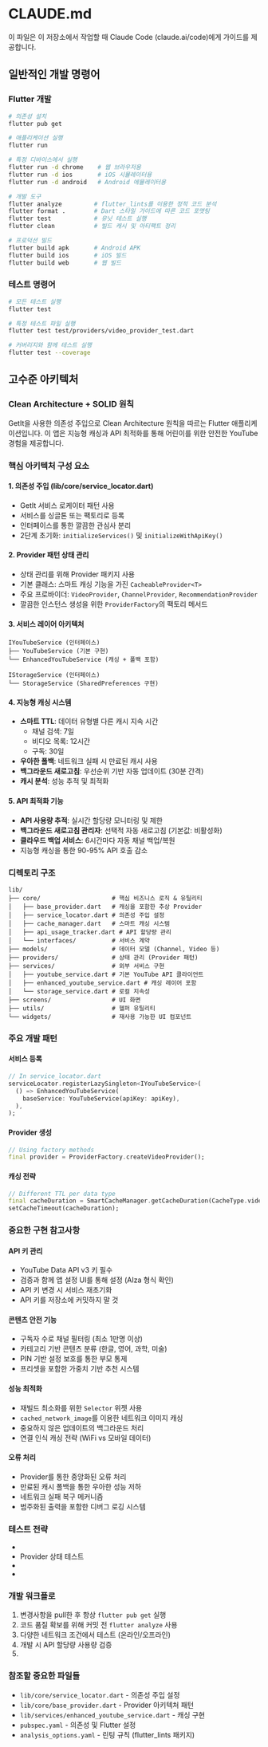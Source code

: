 # CLAUDE.md

이 파일은 이 저장소에서 작업할 때 Claude Code (claude.ai/code)에게 가이드를 제공합니다.

## 일반적인 개발 명령어

### Flutter 개발
```bash
# 의존성 설치
flutter pub get

# 애플리케이션 실행
flutter run

# 특정 디바이스에서 실행
flutter run -d chrome    # 웹 브라우저용
flutter run -d ios       # iOS 시뮬레이터용  
flutter run -d android   # Android 에뮬레이터용

# 개발 도구
flutter analyze         # flutter_lints를 이용한 정적 코드 분석
flutter format .        # Dart 스타일 가이드에 따른 코드 포맷팅
flutter test            # 유닛 테스트 실행
flutter clean           # 빌드 캐시 및 아티팩트 정리

# 프로덕션 빌드
flutter build apk       # Android APK
flutter build ios       # iOS 빌드
flutter build web       # 웹 빌드
```

### 테스트 명령어
```bash
# 모든 테스트 실행
flutter test

# 특정 테스트 파일 실행
flutter test test/providers/video_provider_test.dart

# 커버리지와 함께 테스트 실행
flutter test --coverage
```

## 고수준 아키텍처

### Clean Architecture + SOLID 원칙
GetIt을 사용한 의존성 주입으로 Clean Architecture 원칙을 따르는 Flutter 애플리케이션입니다. 이 앱은 지능형 캐싱과 API 최적화를 통해 어린이를 위한 안전한 YouTube 경험을 제공합니다.

### 핵심 아키텍처 구성 요소

#### 1. 의존성 주입 (lib/core/service_locator.dart)
- GetIt 서비스 로케이터 패턴 사용
- 서비스를 싱글톤 또는 팩토리로 등록
- 인터페이스를 통한 깔끔한 관심사 분리
- 2단계 초기화: `initializeServices()` 및 `initializeWithApiKey()`

#### 2. Provider 패턴 상태 관리
- 상태 관리를 위해 Provider 패키지 사용
- 기본 클래스: 스마트 캐싱 기능을 가진 `CacheableProvider<T>`
- 주요 프로바이더: `VideoProvider`, `ChannelProvider`, `RecommendationProvider`
- 깔끔한 인스턴스 생성을 위한 `ProviderFactory`의 팩토리 메서드

#### 3. 서비스 레이어 아키텍처
```
IYouTubeService (인터페이스)
├── YouTubeService (기본 구현)
└── EnhancedYouTubeService (캐싱 + 폴백 포함)

IStorageService (인터페이스)  
└── StorageService (SharedPreferences 구현)
```

#### 4. 지능형 캐싱 시스템
- **스마트 TTL**: 데이터 유형별 다른 캐시 지속 시간
  - 채널 검색: 7일
  - 비디오 목록: 12시간  
  - 구독: 30일
- **우아한 폴백**: 네트워크 실패 시 만료된 캐시 사용
- **백그라운드 새로고침**: 우선순위 기반 자동 업데이트 (30분 간격)
- **캐시 분석**: 성능 추적 및 최적화

#### 5. API 최적화 기능
- **API 사용량 추적**: 실시간 할당량 모니터링 및 제한
- **백그라운드 새로고침 관리자**: 선택적 자동 새로고침 (기본값: 비활성화)
- **클라우드 백업 서비스**: 6시간마다 자동 채널 백업/복원
- 지능형 캐싱을 통한 90-95% API 호출 감소

### 디렉토리 구조
```
lib/
├── core/                    # 핵심 비즈니스 로직 & 유틸리티
│   ├── base_provider.dart   # 캐싱을 포함한 추상 Provider
│   ├── service_locator.dart # 의존성 주입 설정
│   ├── cache_manager.dart   # 스마트 캐싱 시스템
│   ├── api_usage_tracker.dart # API 할당량 관리
│   └── interfaces/          # 서비스 계약
├── models/                  # 데이터 모델 (Channel, Video 등)
├── providers/               # 상태 관리 (Provider 패턴)
├── services/                # 외부 서비스 구현
│   ├── youtube_service.dart # 기본 YouTube API 클라이언트
│   ├── enhanced_youtube_service.dart # 캐싱 레이어 포함
│   └── storage_service.dart # 로컬 지속성
├── screens/                 # UI 화면
├── utils/                   # 헬퍼 유틸리티
└── widgets/                 # 재사용 가능한 UI 컴포넌트
```

### 주요 개발 패턴

#### 서비스 등록
```dart
// In service_locator.dart
serviceLocator.registerLazySingleton<IYouTubeService>(
  () => EnhancedYouTubeService(
    baseService: YouTubeService(apiKey: apiKey),
  ),
);
```

#### Provider 생성
```dart
// Using factory methods
final provider = ProviderFactory.createVideoProvider();
```

#### 캐싱 전략
```dart
// Different TTL per data type
final cacheDuration = SmartCacheManager.getCacheDuration(CacheType.videos);
setCacheTimeout(cacheDuration);
```

### 중요한 구현 참고사항

#### API 키 관리
- YouTube Data API v3 키 필수
- 검증과 함께 앱 설정 UI를 통해 설정 (AIza 형식 확인)
- API 키 변경 시 서비스 재초기화
- API 키를 저장소에 커밋하지 말 것

#### 콘텐츠 안전 기능
- 구독자 수로 채널 필터링 (최소 1만명 이상)
- 카테고리 기반 콘텐츠 분류 (한글, 영어, 과학, 미술)
- PIN 기반 설정 보호를 통한 부모 통제
- 프리셋을 포함한 가중치 기반 추천 시스템

#### 성능 최적화
- 재빌드 최소화를 위한 `Selector` 위젯 사용
- `cached_network_image`를 이용한 네트워크 이미지 캐싱
- 중요하지 않은 업데이트의 백그라운드 처리
- 연결 인식 캐싱 전략 (WiFi vs 모바일 데이터)

#### 오류 처리
- Provider를 통한 중앙화된 오류 처리
- 만료된 캐시 폴백을 통한 우아한 성능 저하
- 네트워크 실패 복구 메커니즘
- 범주화된 출력을 포함한 디버그 로깅 시스템

### 테스트 전략
- 
- Provider 상태 테스트
- 
- 

### 개발 워크플로
1. 변경사항을 pull한 후 항상 `flutter pub get` 실행
2. 코드 품질 확보를 위해 커밋 전 `flutter analyze` 사용
3. 다양한 네트워크 조건에서 테스트 (온라인/오프라인)
4. 개발 시 API 할당량 사용량 검증
5. 

### 참조할 중요한 파일들
- `lib/core/service_locator.dart` - 의존성 주입 설정
- `lib/core/base_provider.dart` - Provider 아키텍처 패턴  
- `lib/services/enhanced_youtube_service.dart` - 캐싱 구현
- `pubspec.yaml` - 의존성 및 Flutter 설정
- `analysis_options.yaml` - 린팅 규칙 (flutter_lints 패키지)